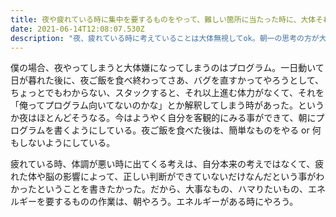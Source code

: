 ```yaml
---
title: 夜や疲れている時に集中を要するものをやって、難しい箇所に当たった時に、大体それが嫌いになる。
date: 2021-06-14T12:08:07.530Z
description: "夜、疲れている時に考えていることは大体無視してok。朝一の思考の方が大体正しい。"
---
```


僕の場合、夜やってしまうと大体嫌になってしまうのはプログラム。一日動いて日が暮れた後に、夜ご飯を食べ終わってさあ、バグを直すかってやろうとして、ちょっとでもわからない、スタックすると、それ以上進む体力がなくて、それを「俺ってプログラム向いてないのかな」とか解釈してしまう時があった。というか夜はほとんどそうなる。今はようやく自分を客観的にみる事ができて、朝にプログラムを書くようにしている。夜ご飯を食べた後は、簡単なものをやる or 何もしないようにしている。

疲れている時、体調が悪い時に出てくる考えは、自分本来の考えではなくて、疲れた体や脳の影響によって、正しい判断ができていないだけなんだという事がわかったということを書きたかった。だから、大事なもの、ハマりたいもの、エネルギーを要するものの作業は、朝やろう。エネルギーがある時にやろう。
